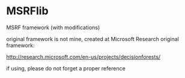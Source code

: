 MSRFlib
=======

MSRF framework (with modifications)

original framework is not mine, created at Microsoft Research
original framework:

http://research.microsoft.com/en-us/projects/decisionforests/

if using, please do not forget a proper reference
